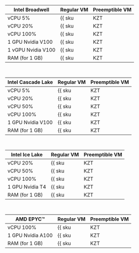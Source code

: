 | **Intel Broadwell** | Regular VM | Preemptible VM |
| --- | --- | --- |
| vCPU 5% | {{ sku|KZT|compute.vm.cpu.c05|string }} | {{ sku|KZT|compute.vm.cpu.c05.preemptible|string }} |
| vCPU 20% | {{ sku|KZT|compute.vm.cpu.c20|string }} | {{ sku|KZT|compute.vm.cpu.c20.preemptible|string }} |
| vCPU 100% | {{ sku|KZT|compute.vm.cpu.c100|string }} | {{ sku|KZT|compute.vm.cpu.c100.preemptible|string }} |
| 1 GPU Nvidia V100 | {{ sku|KZT|compute.vm.gpu.gpu-standard|string }} | {{ sku|KZT|compute.vm.gpu.gpu-standard.preemptible|string }} |
| 1 vGPU Nvidia V100 | {{ sku|KZT|compute.vm.gpu.vgpu-standard.v1|string }} | {{ sku|KZT|compute.vm.gpu.vgpu-standard.v1.preemptible|string }} |
| RAM (for 1 GB) | {{ sku|KZT|compute.vm.ram|string }} | {{ sku|KZT|compute.vm.ram.preemptible|string }} |

<br>

| **Intel Cascade Lake** | Regular VM | Preemptible VM |
| --- | --- | --- |
| vCPU 5% | {{ sku|KZT|compute.vm.cpu.c05.v2|string }} | {{ sku|KZT|compute.vm.cpu.c05.preemptible.v2|string }} |
| vCPU 20% | {{ sku|KZT|compute.vm.cpu.c20.v2|string }} | {{ sku|KZT|compute.vm.cpu.c20.preemptible.v2|string }} |
| vCPU 50% | {{ sku|KZT|compute.vm.cpu.50.v2|string }} | {{ sku|KZT|compute.vm.cpu.c50.preemptible.v2|string }} |
| vCPU 100% | {{ sku|KZT|compute.vm.cpu.c100.v2|string }} | {{ sku|KZT|compute.vm.cpu.c100.preemptible.v2|string }} |
| 1 GPU Nvidia V100 | {{ sku|KZT|compute.vm.gpu.gpu-standard.v2|string }} | {{ sku|KZT|compute.vm.gpu.gpu-standard.preemptible.v2|string }} |
| RAM (for 1 GB) | {{ sku|KZT|compute.vm.ram.v2|string }} | {{ sku|KZT|compute.vm.ram.preemptible.v2|string }} |

<br>

| **Intel Ice Lake** | Regular VM | Preemptible VM |
| --- | --- | --- |
| vCPU 20% | {{ sku|KZT|compute.vm.cpu.c20.v3|string }} | {{ sku|KZT|compute.vm.cpu.c20.preemptible.v3|string }} |
| vCPU 50% | {{ sku|KZT|compute.vm.cpu.c50.v3|string }} | {{ sku|KZT|compute.vm.cpu.c50.preemptible.v3|string }} |
| vCPU 100% | {{ sku|KZT|compute.vm.cpu.c100.v3|string }} | {{ sku|KZT|compute.vm.cpu.c100.preemptible.v3|string }} |
| 1 GPU Nvidia T4 | {{ sku|KZT|compute.vm.gpu.standard.v3-t4|string }} | {{ sku|KZT|compute.vm.gpu.standard.v3-t4.preemptible|string }} |
| RAM (for 1 GB) | {{ sku|KZT|compute.vm.ram.v3|string }} | {{ sku|KZT|compute.vm.ram.preemptible.v3|string }} |

<br>

| **AMD EPYC™** | Regular VM | Preemptible VM |
| --- | --- | --- |
| vCPU 100% | {{ sku|KZT|compute.vm.cpu.c100.gpu-standard.v3|string }} | {{ sku|KZT|compute.vm.cpu.c100.gpu-standard.preemptible.v3|string }} |
| 1 GPU Nvidia A100 | {{ sku|KZT|compute.vm.gpu.gpu-standard.v3|string }} | {{ sku|KZT|compute.vm.gpu.gpu-standard.preemptible.v3|string }} |
| RAM (for 1 GB) | {{ sku|KZT|compute.vm.ram.gpu-standard.v3|string }} | {{ sku|KZT|compute.vm.ram.gpu-standard.preemptible.v3|string }} |